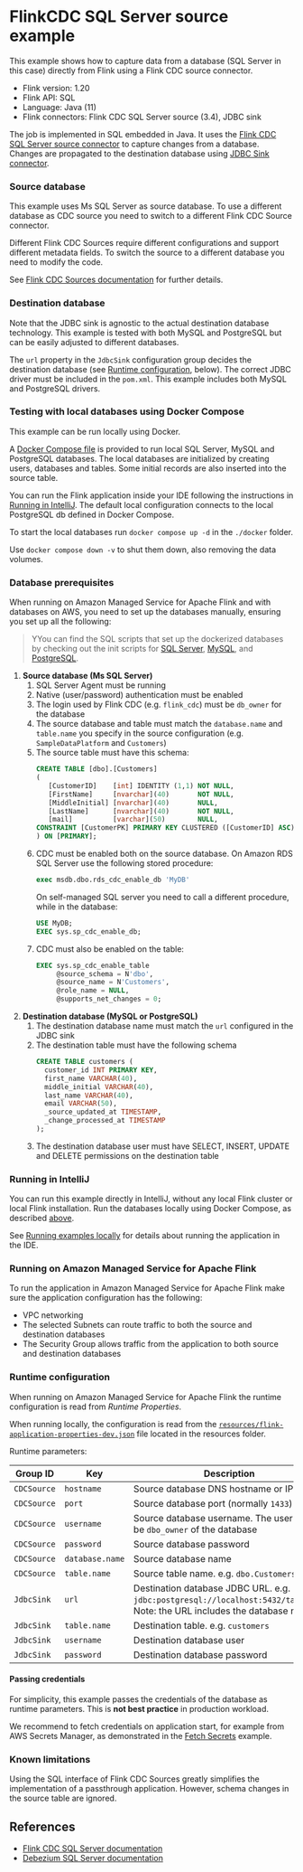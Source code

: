 # FlinkCDC SQL Server source example

This example shows how to capture data from a database (SQL Server in this case) directly from Flink using a Flink CDC source connector.

* Flink version: 1.20
* Flink API: SQL
* Language: Java (11)
* Flink connectors: Flink CDC SQL Server source (3.4), JDBC sink

The job is implemented in SQL embedded in Java. 
It uses the [Flink CDC SQL Server source connector](https://nightlies.apache.org/flink/flink-cdc-docs-release-3.4/docs/connectors/flink-sources/sqlserver-cdc/)
to capture changes from a database.
Changes are propagated to the destination database using [JDBC Sink connector](https://nightlies.apache.org/flink/flink-docs-release-1.20/docs/connectors/table/jdbc/).

### Source database

This example uses Ms SQL Server as source database. To use a different database as CDC source you need to switch to a different Flink CDC Source connector.

Different Flink CDC Sources require different configurations and support different metadata fields. To switch the source to a different database you need to modify the code.

See [Flink CDC Sources documentation](https://nightlies.apache.org/flink/flink-cdc-docs-release-3.4/docs/connectors/flink-sources/sqlserver-cdc) for further details.


### Destination database

Note that the JDBC sink is agnostic to the actual destination database technology. 
This example is tested with both MySQL and PostgreSQL but can be easily adjusted to different databases.

The `url` property in the `JdbcSink` configuration group decides the destination database (see [Runtime configuration](#runtime-configuration), below).
The correct JDBC driver must be included in the `pom.xml`. This example includes both MySQL and PostgreSQL drivers.

### Testing with local databases using Docker Compose

This example can be run locally using Docker.

A [Docker Compose file](./docker/docker-compose.yml) is provided to run local SQL Server, MySQL and PostgreSQL databases.
The local databases are initialized by creating users, databases and tables. Some initial records are also inserted into the source table.

You can run the Flink application inside your IDE following the instructions in [Running in IntelliJ](#running-in-intellij). 
The default local configuration connects to the local PostgreSQL db defined in Docker Compose.

To start the local databases run `docker compose up -d` in the `./docker` folder.

Use `docker compose down -v` to shut them down, also removing the data volumes. 


### Database prerequisites

When running on Amazon Managed Service for Apache Flink and with databases on AWS, you need to set up the databases manually, ensuring you set up all the following:

> YYou can find the SQL scripts that set up the dockerized databases by checking out the init scripts for 
> [SQL Server](docker/sqlserver-init/init.sql), [MySQL](docker/mysql-init/init.sql), 
> and [PostgreSQL](docker/postgres-init/init.sql).

1. **Source database (Ms SQL Server)**
   1. SQL Server Agent must be running
   2. Native (user/password) authentication must be enabled
   3. The login used by Flink CDC (e.g. `flink_cdc`) must be `db_owner` for the database
   4. The source database and table must match the `database.name` and `table.name` you specify in the source configuration (e.g. `SampleDataPlatform` and `Customers`)
   5. The source table must have this schema:
      ```sql
      CREATE TABLE [dbo].[Customers]
      (
         [CustomerID]    [int] IDENTITY (1,1) NOT NULL,
         [FirstName]     [nvarchar](40)       NOT NULL,
         [MiddleInitial] [nvarchar](40)       NULL,
         [LastName]      [nvarchar](40)       NOT NULL,
         [mail]          [varchar](50)        NULL,
      CONSTRAINT [CustomerPK] PRIMARY KEY CLUSTERED ([CustomerID] ASC)
      ) ON [PRIMARY];
      ```
   6. CDC must be enabled both on the source database. On Amazon RDS SQL Server use the following stored procedure:
      ```sql
      exec msdb.dbo.rds_cdc_enable_db 'MyDB'
      ```
      On self-managed SQL server you need to call a different procedure, while in the database:
       ```sql
       USE MyDB;
       EXEC sys.sp_cdc_enable_db;
       ```
   7. CDC must also be enabled on the table:   
       ```sql
       EXEC sys.sp_cdc_enable_table
            @source_schema = N'dbo',
            @source_name = N'Customers',
            @role_name = NULL,
            @supports_net_changes = 0;
       ```
2. **Destination database (MySQL or PostgreSQL)**
   1. The destination database name must match the `url` configured in the JDBC sink
   2. The destination table must have the following schema
         ```sql
         CREATE TABLE customers (
           customer_id INT PRIMARY KEY,
           first_name VARCHAR(40),
           middle_initial VARCHAR(40),
           last_name VARCHAR(40),
           email VARCHAR(50),
           _source_updated_at TIMESTAMP,
           _change_processed_at TIMESTAMP
         );
         ```
   3. The destination database user must have SELECT, INSERT, UPDATE and DELETE permissions on the destination table 

### Running in IntelliJ

You can run this example directly in IntelliJ, without any local Flink cluster or local Flink installation.
Run the databases locally using Docker Compose, as described [above](#testing-with-local-databases-using-docker-compose).

See [Running examples locally](../../running-examples-locally.md) for details about running the application in the IDE.


### Running on Amazon Managed Service for Apache Flink

To run the application in Amazon Managed Service for Apache Flink make sure the application configuration has the following:
* VPC networking 
* The selected Subnets can route traffic to both the source and destination databases
* The Security Group allows traffic from the application to both source and destination databases


### Runtime configuration

When running on Amazon Managed Service for Apache Flink the runtime configuration is read from *Runtime Properties*.

When running locally, the configuration is read from the [`resources/flink-application-properties-dev.json`](resources/flink-application-properties-dev.json) file located in the resources folder.

Runtime parameters:

| Group ID    | Key             | Description                                                                                                                | 
|-------------|-----------------|----------------------------------------------------------------------------------------------------------------------------|
| `CDCSource` | `hostname`      | Source database DNS hostname or IP                                                                                         |
| `CDCSource` | `port`          | Source database port (normally `1433`)                                                                                     |
| `CDCSource` | `username`      | Source database username. The user must be `dbo_owner` of the database                                                     |
| `CDCSource` | `password`      | Source database password                                                                                                   |
| `CDCSource` | `database.name` | Source database name                                                                                                       |
| `CDCSource` | `table.name`    | Source table name. e.g. `dbo.Customers`                                                                                    |
| `JdbcSink`  | `url`           | Destination database JDBC URL. e.g. `jdbc:postgresql://localhost:5432/targetdb`. Note: the URL includes the database name. |
| `JdbcSink`  | `table.name`    | Destination table. e.g. `customers`                                                                                        |
| `JdbcSink`  | `username`      | Destination database user                                                                                                  |
| `JdbcSink`  | `password`      | Destination database password                                                                                              |


#### Passing credentials

For simplicity, this example passes the credentials of the database as runtime parameters.
This is **not best practice** in production workload.

We recommend to fetch credentials on application start, for example from AWS Secrets Manager, as demonstrated in the 
[Fetch Secrets](../../FetchSecrets) example.

### Known limitations

Using the SQL interface of Flink CDC Sources greatly simplifies the implementation of a passthrough application.
However, schema changes in the source table are ignored.

## References

* [Flink CDC SQL Server documentation](https://nightlies.apache.org/flink/flink-cdc-docs-release-3.4/docs/connectors/flink-sources/sqlserver-cdc)
* [Debezium SQL Server documentation](https://debezium.io/documentation/reference/1.9/connectors/sqlserver.html)